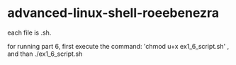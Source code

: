 # advanced-linux-shell-roeebenezra

each  file is .sh.

for running part 6, first execute the command: 'chmod u+x ex1_6_script.sh' ,
and than ./ex1_6_script.sh
